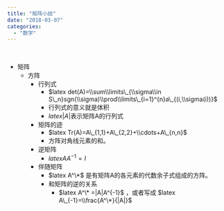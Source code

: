 ```yaml
---
title: "矩阵小结"
date: "2018-03-07"
categories: 
  - "数学"
---
```


 

- 矩阵
    - 方阵
        - 行列式
            - $latex det(A)=\\sum\\limits\_{\\sigma\\in S\_n}sgn(\\sigma)\\prod\\limits\_{i=1}^{n}a\_{(i,\\sigma(i))}$
            - 行列式的意义就是体积
            - $latex |A|$表示矩阵A的行列式
        - 矩阵的迹
            - $latex Tr(A)=A\_{1,1}+A\_{2,2}+\\cdots+A\_{n,n}$
            - 方阵对角线元素的和。
        - 逆矩阵
            - $latex AA^{-1}=I$
        - 伴随矩阵
            - $latex A^\*$ 是有矩阵A的各元素的代数余子式组成的方阵。
            - 和矩阵的逆的关系
                - $latex A^\* =|A|A^{-1}$ ，或者写成 $latex A\_{-1}=\\frac{A^\*}{|A|}$
